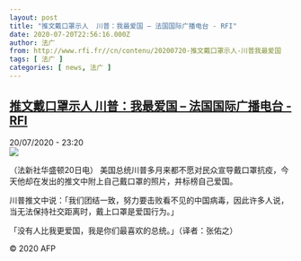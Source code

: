 ```yaml
---
layout: post
title: "推文戴口罩示人  川普：我最爱国 – 法国国际广播电台 - RFI"
date: 2020-07-20T22:56:16.000Z
author: 法广
from: http://www.rfi.fr//cn/contenu/20200720-推文戴口罩示人-川普我最爱国
tags: [ 法广 ]
categories: [ news, 法广 ]
---
```

<!--1595285776000-->
[推文戴口罩示人  川普：我最爱国 – 法国国际广播电台 - RFI](http://www.rfi.fr//cn/contenu/20200720-%E6%8E%A8%E6%96%87%E6%88%B4%E5%8F%A3%E7%BD%A9%E7%A4%BA%E4%BA%BA-%E5%B7%9D%E6%99%AE%E6%88%91%E6%9C%80%E7%88%B1%E5%9B%BD)
------

<div>
<div>20/07/2020 - 23:20</div><img src="https://s.rfi.fr/media/display/6e257090-cad2-11ea-9cfb-005056bf87d6/w:310/p:16x9/int0002b.200721052004.jpg"><div class="t-content__body u-clearfix"><div class="m-interstitial"></div><p>（法新社华盛顿20日电）    美国总统川普多月来都不愿对民众宣导戴口罩抗疫，今天他却在发出的推文中附上自己戴口罩的照片，并标榜自己爱国。</p><p>    川普推文中说：「我们团结一致，努力要击败看不见的中国病毒，因此许多人说，当无法保持社交距离时，戴上口罩是爱国行为。」</p><p>    「没有人比我更爱国，我是你们最喜欢的总统。」（译者：张佑之）</p><p class="t-copyright">© 2020 AFP</p>        </div>
</div>
